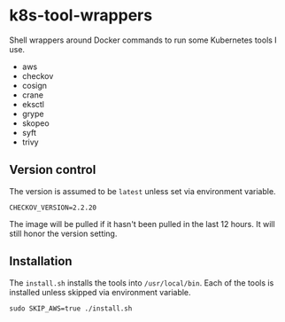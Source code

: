 # k8s-tool-wrappers

Shell wrappers around Docker commands to run some Kubernetes tools I use.

* aws
* checkov
* cosign
* crane
* eksctl
* grype
* skopeo
* syft
* trivy

## Version control

The version is assumed to be `latest` unless set via environment variable.

```console
CHECKOV_VERSION=2.2.20
```

The image will be pulled if it hasn't been pulled in the last 12 hours. It will
still honor the version setting.

## Installation

The `install.sh` installs the tools into `/usr/local/bin`. 
Each of the tools is installed unless skipped via environment variable.

```console
sudo SKIP_AWS=true ./install.sh
```

